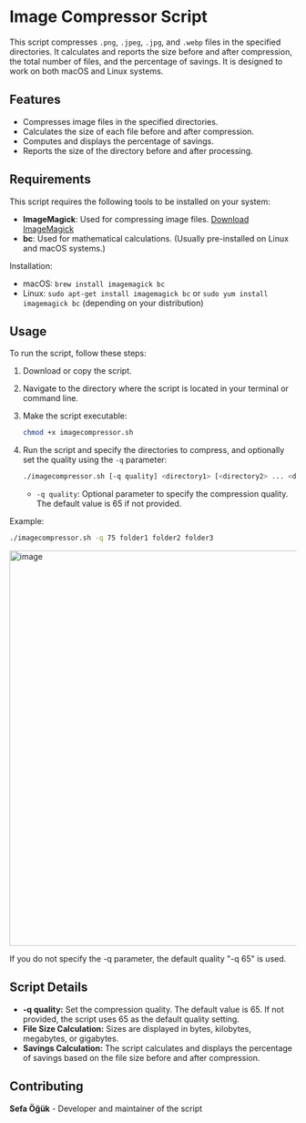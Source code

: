 # Image Compressor Script

This script compresses `.png`, `.jpeg`, `.jpg`, and `.webp` files in the specified directories. It calculates and reports the size before and after compression, the total number of files, and the percentage of savings. It is designed to work on both macOS and Linux systems.

## Features

- Compresses image files in the specified directories.
- Calculates the size of each file before and after compression.
- Computes and displays the percentage of savings.
- Reports the size of the directory before and after processing.

## Requirements

This script requires the following tools to be installed on your system:

- **ImageMagick**: Used for compressing image files. [Download ImageMagick](https://imagemagick.org/script/download.php)
- **bc**: Used for mathematical calculations. (Usually pre-installed on Linux and macOS systems.)

Installation:
- macOS: `brew install imagemagick bc`
- Linux: `sudo apt-get install imagemagick bc` or `sudo yum install imagemagick bc` (depending on your distribution)

## Usage

To run the script, follow these steps:

1. Download or copy the script.
2. Navigate to the directory where the script is located in your terminal or command line.
3. Make the script executable:
    ```bash
    chmod +x imagecompressor.sh
    ```
4. Run the script and specify the directories to compress, and optionally set the quality using the `-q` parameter:
    ```bash
    ./imagecompressor.sh [-q quality] <directory1> [<directory2> ... <directoryN>]
    ```

   - `-q quality`: Optional parameter to specify the compression quality. The default value is 65 if not provided.
   
Example:
```bash
./imagecompressor.sh -q 75 folder1 folder2 folder3
```
<img width="694" alt="image" src="https://github.com/user-attachments/assets/4d05813b-c093-4d1b-9da4-d6167c191a54">

If you do not specify the -q parameter, the default quality "-q 65" is used.

## Script Details
- **-q quality:** Set the compression quality. The default value is 65. If not provided, the script uses 65 as the default quality setting.
- **File Size Calculation:** Sizes are displayed in bytes, kilobytes, megabytes, or gigabytes.
- **Savings Calculation:** The script calculates and displays the percentage of savings based on the file size before and after compression.

## Contributing
**Sefa Öğük** - Developer and maintainer of the script



